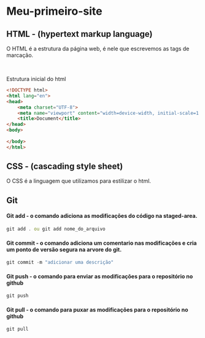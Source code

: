 # Meu-primeiro-site


## HTML - (hypertext markup language)

O HTML é a estrutura da página web, é nele que escrevemos as tags de marcação.

<br>

Estrutura inicial do html
```html
<!DOCTYPE html>
<html lang="en">
<head>  
    <meta charset="UTF-8">
    <meta name="viewport" content="width=device-width, initial-scale=1.0">
    <title>Document</title>
</head>
<body>
 
</body>
</html>
```

## CSS - (cascading style sheet)

O CSS é a linguagem que utilizamos para estilizar o html.


## Git

#### Git add - o comando adiciona as modificações do código na staged-area.

```js
git add . ou git add nome_do_arquivo
```

#### Git commit - o comando adiciona um comentario nas modificações e cria um ponto de versão segura na arvore do git.

```js
git commit -m "adicionar uma descrição"
```

#### Git push - o comando para enviar as modificações para o repositório no github

```js
git push
```

#### Git pull - o comando para puxar as modificações para o repositório no github

```js
git pull
```